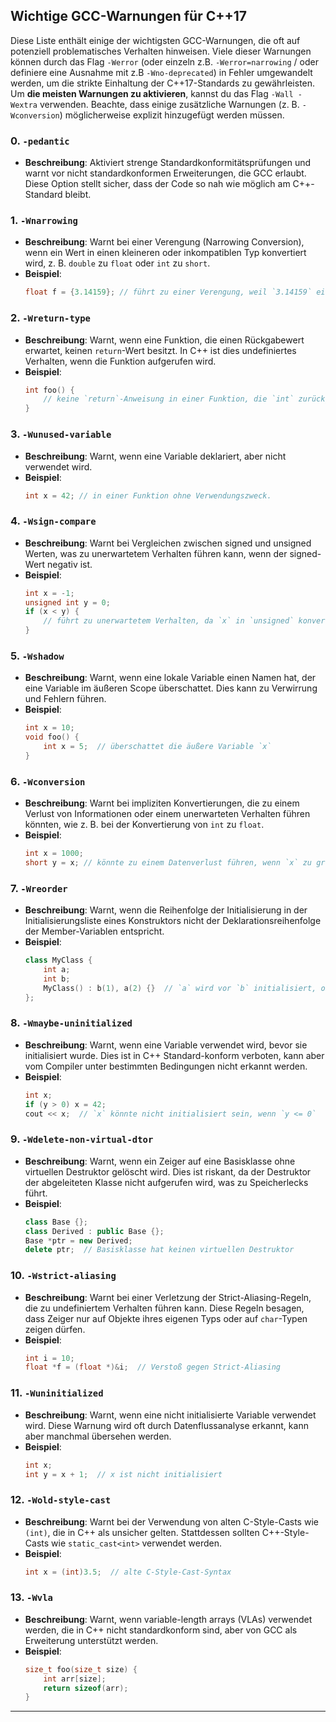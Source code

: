 ## Wichtige GCC-Warnungen für C++17

Diese Liste enthält einige der wichtigsten GCC-Warnungen, die oft auf potenziell problematisches Verhalten hinweisen. Viele dieser Warnungen können durch das Flag `-Werror` (oder einzeln z.B. `-Werror=narrowing` / oder definiere eine Ausnahme mit z.B `-Wno-deprecated`) in Fehler umgewandelt werden, um die strikte Einhaltung der C++17-Standards zu gewährleisten. Um **die meisten Warnungen zu aktivieren**, kannst du das Flag `-Wall -Wextra` verwenden. Beachte, dass einige zusätzliche Warnungen (z. B. `-Wconversion`) möglicherweise explizit hinzugefügt werden müssen.

### 0. `-pedantic`
   - **Beschreibung**: Aktiviert strenge Standardkonformitätsprüfungen und warnt vor nicht standardkonformen Erweiterungen, die GCC erlaubt. Diese Option stellt sicher, dass der Code so nah wie möglich am C++-Standard bleibt.

### 1. `-Wnarrowing`
   - **Beschreibung**: Warnt bei einer Verengung (Narrowing Conversion), wenn ein Wert in einen kleineren oder inkompatiblen Typ konvertiert wird, z. B. `double` zu `float` oder `int` zu `short`.
   - **Beispiel**:
     ```cpp
     float f = {3.14159}; // führt zu einer Verengung, weil `3.14159` ein `double` ist
     ```

### 2. `-Wreturn-type`
   - **Beschreibung**: Warnt, wenn eine Funktion, die einen Rückgabewert erwartet, keinen `return`-Wert besitzt. In C++ ist dies undefiniertes Verhalten, wenn die Funktion aufgerufen wird.
   - **Beispiel**:
     ```cpp
     int foo() {
         // keine `return`-Anweisung in einer Funktion, die `int` zurückgeben soll
     } 
     ```

### 3. `-Wunused-variable`
   - **Beschreibung**: Warnt, wenn eine Variable deklariert, aber nicht verwendet wird.
   - **Beispiel**:
     ```cpp
     int x = 42; // in einer Funktion ohne Verwendungszweck.
     ```

### 4. `-Wsign-compare`
   - **Beschreibung**: Warnt bei Vergleichen zwischen signed und unsigned Werten, was zu unerwartetem Verhalten führen kann, wenn der signed-Wert negativ ist.
   - **Beispiel**:
     ```cpp
     int x = -1;
     unsigned int y = 0;
     if (x < y) { 
         // führt zu unerwartetem Verhalten, da `x` in `unsigned` konvertiert wird
     }
     ```

### 5. `-Wshadow`
   - **Beschreibung**: Warnt, wenn eine lokale Variable einen Namen hat, der eine Variable im äußeren Scope überschattet. Dies kann zu Verwirrung und Fehlern führen.
   - **Beispiel**:
     ```cpp
     int x = 10;
     void foo() {
         int x = 5;  // überschattet die äußere Variable `x`
     }
     ```

### 6. `-Wconversion`
   - **Beschreibung**: Warnt bei impliziten Konvertierungen, die zu einem Verlust von Informationen oder einem unerwarteten Verhalten führen könnten, wie z. B. bei der Konvertierung von `int` zu `float`.
   - **Beispiel**:
     ```cpp
     int x = 1000;
     short y = x; // könnte zu einem Datenverlust führen, wenn `x` zu groß ist
     ```

### 7. `-Wreorder`
   - **Beschreibung**: Warnt, wenn die Reihenfolge der Initialisierung in der Initialisierungsliste eines Konstruktors nicht der Deklarationsreihenfolge der Member-Variablen entspricht.
   - **Beispiel**:
     ```cpp
     class MyClass {
         int a;
         int b;
         MyClass() : b(1), a(2) {}  // `a` wird vor `b` initialisiert, obwohl es nach `b` in der Liste steht
     };
     ```

### 8. `-Wmaybe-uninitialized`
   - **Beschreibung**: Warnt, wenn eine Variable verwendet wird, bevor sie initialisiert wurde. Dies ist in C++ Standard-konform verboten, kann aber vom Compiler unter bestimmten Bedingungen nicht erkannt werden.
   - **Beispiel**:
     ```cpp
     int x;
     if (y > 0) x = 42;
     cout << x;  // `x` könnte nicht initialisiert sein, wenn `y <= 0`
     ```

### 9. `-Wdelete-non-virtual-dtor`
   - **Beschreibung**: Warnt, wenn ein Zeiger auf eine Basisklasse ohne virtuellen Destruktor gelöscht wird. Dies ist riskant, da der Destruktor der abgeleiteten Klasse nicht aufgerufen wird, was zu Speicherlecks führt.
   - **Beispiel**:
     ```cpp
     class Base {};
     class Derived : public Base {};
     Base *ptr = new Derived;
     delete ptr;  // Basisklasse hat keinen virtuellen Destruktor
     ```

### 10. `-Wstrict-aliasing`
   - **Beschreibung**: Warnt bei einer Verletzung der Strict-Aliasing-Regeln, die zu undefiniertem Verhalten führen kann. Diese Regeln besagen, dass Zeiger nur auf Objekte ihres eigenen Typs oder auf `char`-Typen zeigen dürfen.
   - **Beispiel**:
     ```cpp
     int i = 10;
     float *f = (float *)&i;  // Verstoß gegen Strict-Aliasing
     ```

### 11. `-Wuninitialized`
   - **Beschreibung**: Warnt, wenn eine nicht initialisierte Variable verwendet wird. Diese Warnung wird oft durch Datenflussanalyse erkannt, kann aber manchmal übersehen werden.
   - **Beispiel**:
     ```cpp
     int x;
     int y = x + 1;  // x ist nicht initialisiert
     ```

### 12. `-Wold-style-cast`
   - **Beschreibung**: Warnt bei der Verwendung von alten C-Style-Casts wie `(int)`, die in C++ als unsicher gelten. Stattdessen sollten C++-Style-Casts wie `static_cast<int>` verwendet werden.
   - **Beispiel**:
     ```cpp
     int x = (int)3.5;  // alte C-Style-Cast-Syntax
     ```
     
### 13. `-Wvla`
   - **Beschreibung**: Warnt, wenn variable-length arrays (VLAs) verwendet werden, die in C++ nicht standardkonform sind, aber von GCC als Erweiterung unterstützt werden.
   - **Beispiel**:
     ```cpp
     size_t foo(size_t size) {
         int arr[size];
         return sizeof(arr);
     }
     ```

---
